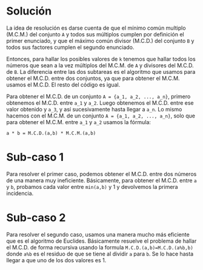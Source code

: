 # Solución

La idea de resolución es darse cuenta de que el mínimo común multiplo (M.C.M.) del conjunto `A` y todos sus múltiplos cumplen por definición el primer enunciado, y que el máximo común divisor (M.C.D.) del conjunto `B` y todos sus factores cumplen el segundo enunciado. 

Entonces, para hallar los posibles valores de `k` tenemos que hallar todos los números que sean a la vez múltiplos del M.C.M. de `A` y divisores del M.C.D. de `B`. La diferencia entre las dos subtareas es el algoritmo que usamos para obtener el M.C.D. entre dos conjuntos, ya que para obtener el M.C.M. usamos el M.C.D. El resto del código es igual. 

Para obtener el M.C.D. de un conjunto `A = {a_1, a_2, ..., a_n}`, primero obtenemos el M.C.D. entre `a_1` y `a_2`. Luego obtenemos el M.C.D. entre ese valor obtenido y `a_3`, y así sucesivamente hasta llegar a `a_n`. Lo mismo hacemos con el M.C.M. de un conjunto `A = {a_1, a_2, ..., a_n}`, solo que para obtener el M.C.M. entre `a_1` y `a_2` usamos la fórmula:

`a * b = M.C.D.(a,b) * M.C.M.(a,b)`

# Sub-caso 1
Para resolver el primer caso, podemos obtener el M.C.D. entre dos números de una manera muy ineficiente. Básicamente, para obtener el M.C.D. entre `a` y `b`, probamos cada valor entre `min(a,b)` y 1 y devolvemos la primera incidencia. 

# Sub-caso 2
Para resolver el segundo caso, usamos una manera mucho más eficiente que es el algoritmo de Euclides. Básicamente resuelve el problema de hallar el M.C.D. de forma recursiva usando la formula `M.C.D.(a,b)=M.C.D.(a%b,b)` donde `a%b` es el residuo de que se tiene al dividir `a` para `b`. Se lo hace hasta llegar a que uno de los dos valores es 1.
